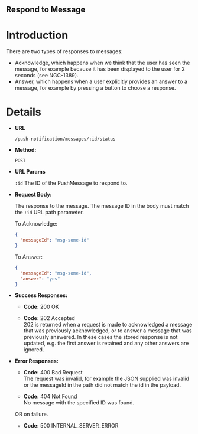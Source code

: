 Respond to Message
------------------

Introduction
============

There are two types of responses to messages:
* Acknowledge, which happens when we think that the user has seen the message, for example because it has been displayed to the user for 2 seconds (see NGC-1389).
* Answer, which happens when a user explicitly provides an answer to a message, for example by pressing a button to choose a response.

Details
=======
* **URL**

  `/push-notification/messages/:id/status`

* **Method:**

  `POST`

* **URL Params**

  `:id` The ID of the PushMessage to respond to.

* **Request Body:**

  The response to the message. The message ID in the body must match the `:id` URL path parameter.
  
  To Acknowledge: 

  ```json
  {
    "messageId": "msg-some-id" 
  }
  ```
  
  To Answer:

  ```json
  {
    "messageId": "msg-some-id",
    "answer": "yes"
  }
  ```

* **Success Responses:**
  * **Code:** 200 OK

  * **Code:** 202 Accepted <br />
  202 is returned when a request is made to acknowledged a message that was previously acknowledged, or to answer a message that was previously answered.
  In these cases the stored response is not updated, e.g. the first answer is retained and any other answers are ignored.

* **Error Responses:**

  * **Code:** 400 Bad Request <br />
    The request was invalid, for example the JSON supplied was invalid or the messageId in the path did not match the id in the payload.

  * **Code:** 404 Not Found <br />
    No message with the specified ID was found.

  OR on failure.

  * **Code:** 500 INTERNAL_SERVER_ERROR <br />

